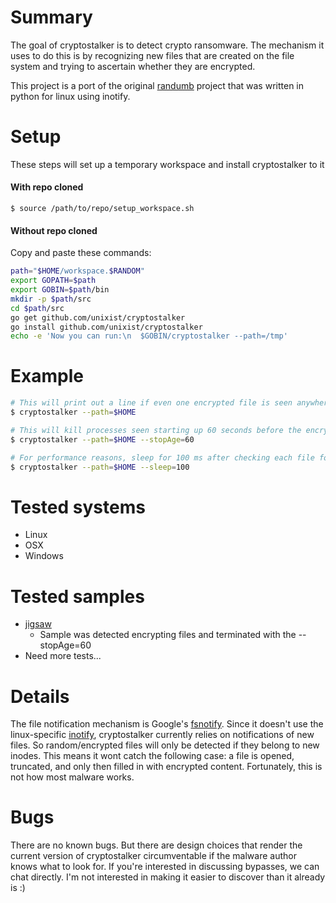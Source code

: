 # Summary

The goal of cryptostalker is to detect crypto ransomware. The mechanism it uses to do this is by recognizing new files that are created on the file system and trying to ascertain whether they are encrypted.

This project is a port of the original [randumb](github.com/unixist/randumb) project that was written in python for linux using inotify.

# Setup
These steps will set up a temporary workspace and install cryptostalker to it

#### With repo cloned

`$ source /path/to/repo/setup_workspace.sh`

#### Without repo cloned
Copy and paste these commands:

```bash
path="$HOME/workspace.$RANDOM"
export GOPATH=$path
export GOBIN=$path/bin
mkdir -p $path/src
cd $path/src
go get github.com/unixist/cryptostalker
go install github.com/unixist/cryptostalker
echo -e 'Now you can run:\n  $GOBIN/cryptostalker --path=/tmp'
```

# Example
```bash
# This will print out a line if even one encrypted file is seen anywhere under $HOME
$ cryptostalker --path=$HOME

# This will kill processes seen starting up 60 seconds before the encrypted file(s) are seen
$ cryptostalker --path=$HOME --stopAge=60

# For performance reasons, sleep for 100 ms after checking each file for randomness
$ cryptostalker --path=$HOME --sleep=100
```

# Tested systems
* Linux
* OSX
* Windows

# Tested samples
* [jigsaw](https://malwr.com/analysis/MTI0NjVkYzNlMzkyNDdiZGEwZGFhZTkyNDhkMGUxZmI/)
  * Sample was detected encrypting files and terminated with the --stopAge=60
* Need more tests...

# Details
The file notification mechanism is Google's [fsnotify](https://github.com/fsnotify/fsnotify). Since it doesn't use the linux-specific [inotify](https://en.wikipedia.org/wiki/Inotify), cryptostalker currently relies on notifications of new files. So random/encrypted files will only be detected if they belong to new inodes. This means it wont catch the following case: a file is opened, truncated, and only then filled in with encrypted content. Fortunately, this is not how most malware works.

# Bugs
There are no known bugs. But there are design choices that render the current version of cryptostalker circumventable if the malware author knows what to look for. If you're interested in discussing bypasses, we can chat directly. I'm not interested in making it easier to discover than it already is :)
